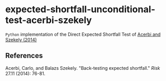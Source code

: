 # expected-shortfall-unconditional-test-acerbi-szekely

`Python` implementation of the Direct Expected Shortfall Test of [Acerbi and Szekely (2014)](https://www.msci.com/documents/10199/22aa9922-f874-4060-b77a-0f0e267a489b)

## References

Acerbi, Carlo, and Balazs Szekely. "Back-testing expected shortfall." *Risk* 27.11 (2014): 76-81.
